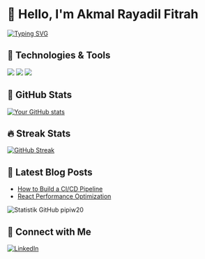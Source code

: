 # 👋 Hello, I'm Akmal Rayadil Fitrah 

[![Typing SVG](https://readme-typing-svg.demolab.com?font=Fira+Code&pause=1000&color=00F728&width=435&lines=Full+Stack+Developer;Open+Source+Enthusiast;Tech+Writer)](https://git.io/typing-svg)

## 🔧 Technologies & Tools
![](https://img.shields.io/badge/Code-JavaScript-informational?style=flat&logo=javascript&logoColor=white&color=2bbc8a)
![](https://img.shields.io/badge/Code-Python-informational?style=flat&logo=python&logoColor=white&color=2bbc8a)
![](https://img.shields.io/badge/Tools-Docker-informational?style=flat&logo=docker&logoColor=white&color=2bbc8a)

## 🌟 GitHub Stats
[![Your GitHub stats](https://github-readme-stats.vercel.app/api?username=yourusername&show_icons=true&theme=radical)](https://github.com/yourusername)

## 🔥 Streak Stats
[![GitHub Streak](https://streak-stats.demolab.com/?user=yourusername&theme=dark)](https://git.io/streak-stats)

## 📝 Latest Blog Posts
<!-- BLOG-POST-LIST:START -->
- [How to Build a CI/CD Pipeline](https://example.com)
- [React Performance Optimization](https://example.com)
<!-- BLOG-POST-LIST:END -->

<picture>
  <source 
    srcset="https://github-readme-stats.vercel.app/api?username=akmaalll&locale=id&title_color=7D1C4A&bg_color=DEG,9B59B6,FFD0C7&text_color=E3D2C3&theme=dark" 
    media="(prefers-color-scheme: dark)" />
  <img 
    src="https://github-readme-stats.vercel.app/api?username=akmaalll&locale=id&title_color=8B008B&bg_color=DEG,FFD1FF,FAD0C4&theme=default" 
    alt="Statistik GitHub pipiw20" />
</picture>

## 🤝 Connect with Me
[![LinkedIn](https://img.shields.io/badge/LinkedIn-0077B5?style=for-the-badge&logo=linkedin&logoColor=white)](https://linkedin.com/in/yourprofile)
